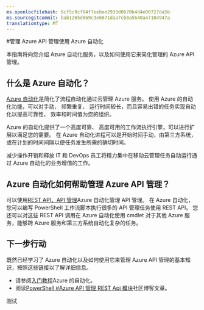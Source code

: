 ```yaml
---
ms.openlocfilehash: 6cf5c9cf84f7eebee2933d0670b4d4e00727da5b
ms.sourcegitcommit: bab1265d669c3e6871daa7cb8a5640a47104947a
translationtype: MT
---
```

<properties
    pageTitle="管理 Azure API 使用 Azure 自动化"
    description="了解如何使用 Azure 自动化服务管理 Azure API 管理。"
    services="api-management, automation"
    documentationCenter=""
    authors="csand-msft"
    manager="eamono"
    editor=""/>

<tags
    ms.service="api-management"
    ms.workload="mobile"
    ms.tgt_pltfrm="na"
    ms.devlang="na"
    ms.topic="article"
    ms.date="07/16/2015"
    ms.author="csand"/>



#管理 Azure API 管理使用 Azure 自动化

本指南将向您介绍 Azure 自动化服务，以及如何使用它来简化管理的 Azure API 管理。

## 什么是 Azure 自动化？

[Azure 自动化](http://azure.microsoft.com/services/automation/)是简化了流程自动化通过云管理 Azure 服务。 使用 Azure 的自动化功能，可以对手动、 频繁重复、 运行时间较长，而且容易出错的任务实现自动化以提高可靠性、 效率和时间值为您的组织。

Azure 的自动化提供了一个高度可靠、 高度可用的工作流执行引擎，可以进行扩展以满足您的需要。 在 Azure 自动化进程可以是开始时间手动，由第三方系统，或在计划的时间间隔以便任务发生所需的确切时间。

减少操作开销和释放 IT 和 DevOps 员工将精力集中在移动云管理任务自动运行通过 Azure 自动化的业务增值的工作。


## Azure 自动化如何帮助管理 Azure API 管理？

可以使用[REST API，API 管理](https://msdn.microsoft.com/library/azure/dn776326.aspx)Azure 自动化管理 API 管理。 在 Azure 自动化，您可以编写 PowerShell 工作流脚本执行很多的 API 管理任务使用 REST API。 您还可以对这些 REST API 调用在 Azure 自动化使用 cmdlet 对于其他 Azure 服务，能够跨 Azure 服务和第三方系统自动化复杂的任务。


## 下一步行动

既然已经学习了 Azure 自动化以及如何使用它来管理 Azure API 管理的基本知识，按照这些链接以了解详细信息。

* 请参阅[入门教程](../automation-create-runbook-from-samples.md)Azure 的自动化。
* 阅读[PowerShell #Azure API 管理 REST Api 模块](https://alexandrebrisebois.wordpress.com/2014/08/17/powershell-module-for-the-azure-api-management-rest-apis/)社区博客文章。
 
测试
